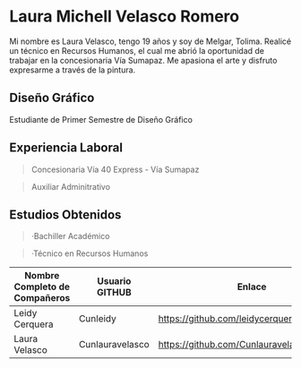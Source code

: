 # Laura Michell Velasco Romero

Mi nombre es Laura Velasco, tengo 19 años y soy de Melgar, Tolima. Realicé un técnico en Recursos Humanos, el cual me abrió la oportunidad de trabajar en la concesionaria Vía Sumapaz. Me apasiona el arte y disfruto expresarme a través de la pintura.


## Diseño Gráfico 
Estudiante de Primer Semestre de Diseño Gráfico


## Experiencia Laboral

>Concesionaria Vía 40 Express - Vía Sumapaz

>Auxiliar Adminitrativo
## Estudios Obtenidos

>·Bachiller Académico

 >·Técnico en Recursos Humanos



|  Nombre Completo de Compañeros              |Usuario GITHUB                    |Enlace                     |
|----------------|-------------------------------|-----------------------------|
|Leidy Cerquera|Cunleidy            |https://github.com/leidycerquera/CUNLEIDY           |
|Laura Velasco          |Cunlauravelasco          |https://github.com/Cunlauravelasco            |




<!--
**Cunlauravelasco/Cunlauravelasco** is a ✨ _special_ ✨ repository because its `README.md` (this file) appears on your GitHub profile.

Here are some ideas to get you started:

- 🔭 I’m currently working on ...
- 🌱 I’m currently learning ...
- 👯 I’m looking to collaborate on ...
- 🤔 I’m looking for help with ...
- 💬 Ask me about ...
- 📫 How to reach me: ...
- 😄 Pronouns: ...
- ⚡ Fun fact: ...
-->
